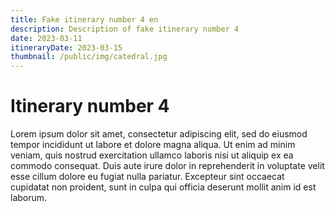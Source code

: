```yaml
---
title: Fake itinerary number 4 en 
description: Description of fake itinerary number 4
date: 2023-03-11
itineraryDate: 2023-03-15
thumbnail: /public/img/catedral.jpg
---
```


# Itinerary number 4

Lorem ipsum dolor sit amet, consectetur adipiscing elit, sed do eiusmod tempor incididunt ut labore et dolore magna aliqua. Ut enim ad minim veniam, quis nostrud exercitation ullamco laboris nisi ut aliquip ex ea commodo consequat. Duis aute irure dolor in reprehenderit in voluptate velit esse cillum dolore eu fugiat nulla pariatur. Excepteur sint occaecat cupidatat non proident, sunt in culpa qui officia deserunt mollit anim id est laborum.
